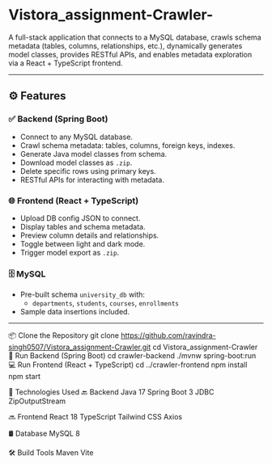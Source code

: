 # Vistora_assignment-Crawler-
A full-stack application that connects to a MySQL database, crawls schema metadata (tables, columns, relationships, etc.), dynamically generates model classes, provides RESTful APIs, and enables metadata exploration via a React + TypeScript frontend.

---

## ⚙️ Features

### ✅ Backend (Spring Boot)
- Connect to any MySQL database.
- Crawl schema metadata: tables, columns, foreign keys, indexes.
- Generate Java model classes from schema.
- Download model classes as `.zip`.
- Delete specific rows using primary keys.
- RESTful APIs for interacting with metadata.

### 🌐 Frontend (React + TypeScript)
- Upload DB config JSON to connect.
- Display tables and schema metadata.
- Preview column details and relationships.
- Toggle between light and dark mode.
- Trigger model export as `.zip`.

### 🗄️ MySQL
- Pre-built schema `university_db` with:
  - `departments`, `students`, `courses`, `enrollments`
- Sample data insertions included.

---
📦 Clone the Repository
git clone https://github.com/ravindra-singh0507/Vistora_assignment-Crawler.git
cd Vistora_assignment-Crawler
🔧 Run Backend (Spring Boot)
cd crawler-backend
./mvnw spring-boot:run
💻 Run Frontend (React + TypeScript)
cd ../crawler-frontend
npm install
npm start

📌 Technologies Used
🔙 Backend
Java 17
Spring Boot 3
JDBC
ZipOutputStream

🔜 Frontend
React 18
TypeScript
Tailwind CSS
Axios

🛢️ Database
MySQL 8

🛠️ Build Tools
Maven
Vite
